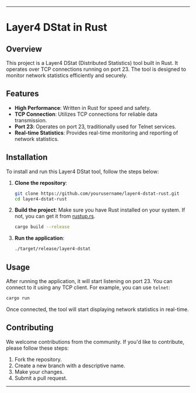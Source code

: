 
---
# Layer4 DStat in Rust

## Overview
This project is a Layer4 DStat (Distributed Statistics) tool built in Rust. It operates over TCP connections running on port 23. The tool is designed to monitor network statistics efficiently and securely.

## Features
- **High Performance**: Written in Rust for speed and safety.
- **TCP Connection**: Utilizes TCP connections for reliable data transmission.
- **Port 23**: Operates on port 23, traditionally used for Telnet services.
- **Real-time Statistics**: Provides real-time monitoring and reporting of network statistics.

## Installation
To install and run this Layer4 DStat tool, follow the steps below:

1. **Clone the repository**:
   ```bash
   git clone https://github.com/yourusername/layer4-dstat-rust.git
   cd layer4-dstat-rust
   ```

2. **Build the project**:
   Make sure you have Rust installed on your system. If not, you can get it from [rustup.rs](https://rustup.rs/).

   ```bash
   cargo build --release
   ```

3. **Run the application**:
   ```bash
   ./target/release/layer4-dstat
   ```

## Usage
After running the application, it will start listening on port 23. You can connect to it using any TCP client. For example, you can use `telnet`:

```bash
cargo run
```

Once connected, the tool will start displaying network statistics in real-time.


## Contributing
We welcome contributions from the community. If you'd like to contribute, please follow these steps:

1. Fork the repository.
2. Create a new branch with a descriptive name.
3. Make your changes.
4. Submit a pull request.
---
